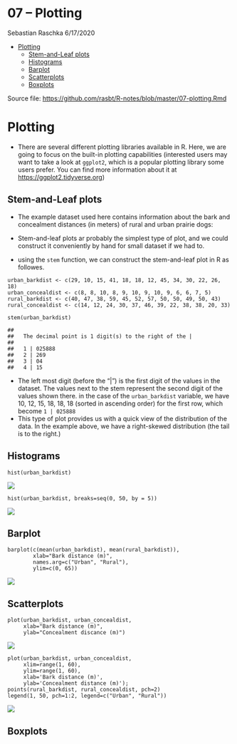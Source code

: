 07 – Plotting
================
Sebastian Raschka
6/17/2020

-   [Plotting](#plotting)
    -   [Stem-and-Leaf plots](#stem-and-leaf-plots)
    -   [Histograms](#histograms)
    -   [Barplot](#barplot)
    -   [Scatterplots](#scatterplots)
    -   [Boxplots](#boxplots)

Source file:
<a href="https://github.com/rasbt/R-notes/blob/master/07-plotting.Rmd" class="uri">https://github.com/rasbt/R-notes/blob/master/07-plotting.Rmd</a>

Plotting
========

-   There are several different plotting libraries available in R. Here,
    we are going to focus on the built-in plotting capabilities
    (interested users may want to take a look at `ggplot2`, which is a
    popular plotting library some users prefer. You can find more
    information about it at
    <a href="https://ggplot2.tidyverse.org" class="uri">https://ggplot2.tidyverse.org</a>)

Stem-and-Leaf plots
-------------------

-   The example dataset used here contains information about the bark
    and concealment distances (in meters) of rural and urban prairie
    dogs:

-   Stem-and-leaf plots ar probably the simplest type of plot, and we
    could construct it conveniently by hand for small dataset if we had
    to.

-   using the `stem` function, we can construct the stem-and-leaf plot
    in R as followes.

<!-- -->

    urban_barkdist <- c(29, 10, 15, 41, 18, 18, 12, 45, 34, 30, 22, 26, 18)
    urban_concealdist <- c(8, 8, 10, 8, 9, 10, 9, 10, 9, 6, 6, 7, 5)
    rural_barkdist <- c(40, 47, 38, 59, 45, 52, 57, 50, 50, 49, 50, 43)
    rural_concealdist <- c(14, 12, 24, 30, 37, 46, 39, 22, 38, 38, 20, 33)

    stem(urban_barkdist)

    ## 
    ##   The decimal point is 1 digit(s) to the right of the |
    ## 
    ##   1 | 025888
    ##   2 | 269
    ##   3 | 04
    ##   4 | 15

-   The left most digit (before the “\|”) is the first digit of the
    values in the dataset. The values next to the stem represent the
    second digit of the values shown there. in the case of the
    `urban_barkdist` variable, we have 10, 12, 15, 18, 18, 18 (sorted in
    ascending order) for the first row, which become `1 | 025888`
-   This type of plot provides us with a quick view of the distribution
    of the data. In the example above, we have a right-skewed
    distribution (the tail is to the right.)

Histograms
----------

    hist(urban_barkdist)

![](07-plotting_files/figure-gfm/unnamed-chunk-3-1.png)<!-- -->

    hist(urban_barkdist, breaks=seq(0, 50, by = 5))

![](07-plotting_files/figure-gfm/unnamed-chunk-4-1.png)<!-- -->

Barplot
-------

    barplot(c(mean(urban_barkdist), mean(rural_barkdist)),
            xlab="Bark distance (m)",
            names.arg=c("Urban", "Rural"),
            ylim=c(0, 65))

![](07-plotting_files/figure-gfm/unnamed-chunk-5-1.png)<!-- -->

Scatterplots
------------

    plot(urban_barkdist, urban_concealdist,
         xlab="Bark distance (m)",
         ylab="Concealment discance (m)")

![](07-plotting_files/figure-gfm/unnamed-chunk-6-1.png)<!-- -->

    plot(urban_barkdist, urban_concealdist,
         xlim=range(1, 60), 
         ylim=range(1, 60),
         xlab='Bark distance (m)', 
         ylab='Concealment distance (m)');
    points(rural_barkdist, rural_concealdist, pch=2)
    legend(1, 50, pch=1:2, legend=c("Urban", "Rural"))

![](07-plotting_files/figure-gfm/unnamed-chunk-7-1.png)<!-- -->

Boxplots
--------
